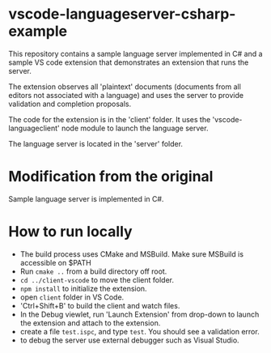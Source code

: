 # vscode-languageserver-csharp-example

This repository contains a sample language server implemented in C#
and a sample VS code extension that demonstrates an extension that runs the server.

The extension observes all 'plaintext' documents (documents from all editors not associated with a language)
and uses the server to provide validation and completion proposals.

The code for the extension is in the 'client' folder. It uses the 'vscode-languageclient' node module to launch the language server.

The language server is located in the 'server' folder. 

# Modification from the original
Sample language server is implemented in C#.

# How to run locally
* The build process uses CMake and MSBuild. Make sure MSBuild is accessible on $PATH
* Run `cmake ..` from a build directory off root.
* `cd ../client-vscode` to move the client folder.
* `npm install` to initialize the extension.
* open `client` folder in VS Code.
* 'Ctrl+Shift+B' to build the client and watch files.
* In the Debug viewlet, run 'Launch Extension' from drop-down to launch the extension and attach to the extension.
* create a file `test.ispc`, and type `test`. You should see a validation error.
* to debug the server use external debugger such as Visual Studio.
